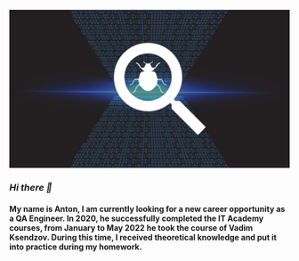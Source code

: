 ![Header](https://github.com/Anton-plck/Anton-plck/blob/main/assets/QA.png)
### ***Hi there 👋***

#### **My name is Anton, I am currently looking for a new career opportunity as a QA Engineer. In 2020, he successfully completed the IT Academy courses, from January to May 2022 he took the course of Vadim Ksendzov. During this time, I received theoretical knowledge and put it into practice during my homework.**
